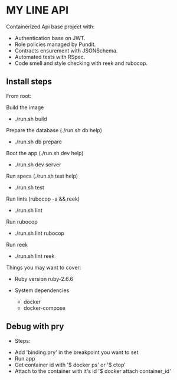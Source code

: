 # MY LINE API

Containerized Api base project with:

- Authentication base on JWT.
- Role policies managed by Pundit.
- Contracts ensurement with JSONSchema.
- Automated tests with RSpec.
- Code smell and style checking with reek and rubocop.

## Install steps

From root:

Build the image
* ./run.sh build

Prepare the database (./run.sh db help)
* ./run.sh db prepare

Boot the app (./run.sh dev help)
* ./run.sh dev server

Run specs (./run.sh test help)
* ./run.sh test

Run lints (rubocop -a && reek)
* ./run.sh lint

Run rubocop
* ./run.sh lint rubocop

Run reek
* ./run.sh lint reek

Things you may want to cover:

* Ruby version ruby-2.6.6

* System dependencies
  - docker
  - docker-compose


## Debug with pry

* Steps:

- Add 'binding.pry' in the breakpoint you want to set
- Run app
- Get container id with '$ docker ps' or '$ ctop'
- Attach to the container with it's id '$ docker attach container_id'